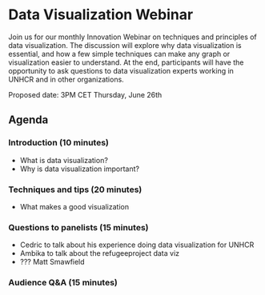 Data Visualization Webinar
===============

Join us for our monthly Innovation Webinar on techniques and principles of data visualization. The discussion will explore why data visualization is essential, and how a few simple techniques can make any graph or visualization easier to understand. At the end, participants will have the opportunity to ask questions to data visualization experts working in UNHCR and in other organizations.

Proposed date: 3PM CET Thursday, June 26th

Agenda
------

### Introduction (10 minutes)
* What is data visualization?
* Why is data visualization important?

### Techniques and tips (20 minutes)
* What makes a good visualization

### Questions to panelists (15 minutes)
* Cedric to talk about his experience doing data visualization for UNHCR
* Ambika to talk about the refugeeproject data viz
* ??? Matt Smawfield

### Audience Q&A (15 minutes)
